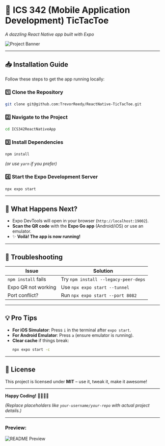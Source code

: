 

# 🚀 **ICS 342 (Mobile Application Development) TicTacToe**  
*A dazzling React Native app built with Expo*  

![Project Banner](https://placehold.co/800x200/black/white?text=Welcome+To+The+Project)  


---

## 📥 **Installation Guide**  
Follow these steps to get the app running locally:  

### **1️⃣ Clone the Repository**  
```bash
git clone git@github.com:TrevorReedy/ReactNative-TicTacToe.git
```  

### **2️⃣ Navigate to the Project**  
```bash
cd ICS342ReactNativeApp
```  

### **3️⃣ Install Dependencies**  
```bash
npm install
```  
*(or use `yarn` if you prefer)*  

### **4️⃣ Start the Expo Development Server**  
```bash
npx expo start
```  

---

## 🌟 **What Happens Next?**  
- Expo DevTools will open in your browser (`http://localhost:19002`).  
- **Scan the QR code** with the **Expo Go app** (Android/iOS) or use an emulator.  
- ✨ **Voilà! The app is now running!**  

---

## 🔧 **Troubleshooting**  
| Issue | Solution |  
|-------|----------|  
| `npm install` fails | Try `npm install --legacy-peer-deps` |  
| Expo QR not working | Use `npx expo start --tunnel` |  
| Port conflict? | Run `npx expo start --port 8082` |  

---

## 💡 **Pro Tips**  
- **For iOS Simulator**: Press `i` in the terminal after `expo start`.  
- **For Android Emulator**: Press `a` (ensure emulator is running).  
- **Clear cache** if things break:  
  ```bash
  npx expo start -c
  ```  

---

## 📜 **License**  
This project is licensed under **MIT** – use it, tweak it, make it awesome!  

---

**Happy Coding!** 👨‍💻👩‍💻  

*(Replace placeholders like `your-username/your-repo` with actual project details.)*  

---

### **Preview:**  
![README Preview](https://placehold.co/600x400/gray/white?text=README+Preview) 
